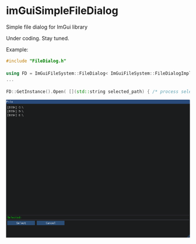# imGuiSimpleFileDialog
Simple file dialog for ImGui library 

Under coding. Stay tuned.

Example:

```cpp
#include "FileDialog.h"

using FD = ImGuiFileSystem::FileDialog< ImGuiFileSystem::FileDialogImpl >;
...

FD::GetInstance().Open( [](std::string selected_path) { /* process selected path */ } );

```
![](FileDialog.gif)
